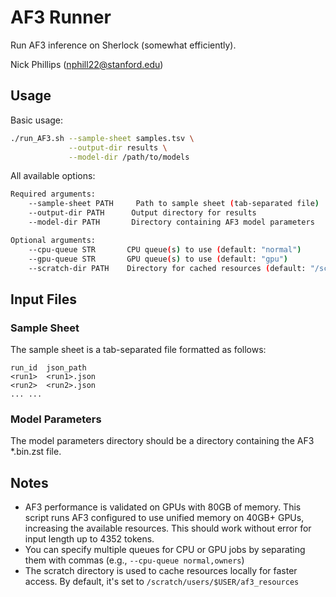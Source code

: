 # AF3 Runner

Run AF3 inference on Sherlock (somewhat efficiently).

Nick Phillips (nphill22@stanford.edu)

## Usage

Basic usage:
```bash
./run_AF3.sh --sample-sheet samples.tsv \
             --output-dir results \
             --model-dir /path/to/models
```

All available options:
```bash
Required arguments:
    --sample-sheet PATH     Path to sample sheet (tab-separated file)
    --output-dir PATH      Output directory for results
    --model-dir PATH       Directory containing AF3 model parameters

Optional arguments:
    --cpu-queue STR       CPU queue(s) to use (default: "normal")
    --gpu-queue STR       GPU queue(s) to use (default: "gpu")
    --scratch-dir PATH    Directory for cached resources (default: "/scratch/users/$USER/af3_resources")
```

## Input Files

### Sample Sheet
The sample sheet is a tab-separated file formatted as follows:
```
run_id  json_path
<run1>  <run1>.json
<run2>  <run2>.json
... ...
```

### Model Parameters
The model parameters directory should be a directory containing the AF3 *.bin.zst file. 

## Notes
- AF3 performance is validated on GPUs with 80GB of memory. This script runs AF3 configured to use unified memory on 40GB+ GPUs, increasing the available resources. This should work without error for input length up to 4352 tokens.
- You can specify multiple queues for CPU or GPU jobs by separating them with commas (e.g., `--cpu-queue normal,owners`)
- The scratch directory is used to cache resources locally for faster access. By default, it's set to `/scratch/users/$USER/af3_resources`